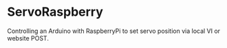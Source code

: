 # ServoRaspberry
Controlling an Arduino with RaspberryPi to set servo position via local VI or website POST.

